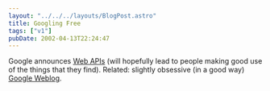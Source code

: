 ```yaml
---
layout: "../../../layouts/BlogPost.astro"
title: Googling Free
tags: ["v1"]
pubDate: 2002-04-13T22:24:47
---
```


Google announces [Web APIs][1] (will hopefully lead to people making good use of the things that they find). Related: slightly obsessive (in a good way) [Google Weblog][2].

[1]: http://www.google.com/apis/
[2]: http://google.blogspace.com/ "Google Weblog: The latest news on everyone's favorite search engine"
